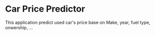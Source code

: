 # Car Price Predictor
This application predict used car's price base on Make, year, fuel type, onwership, ... 

